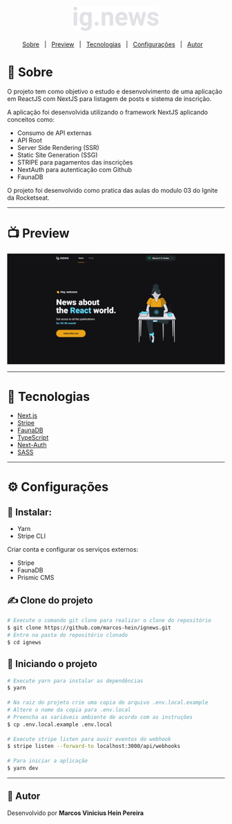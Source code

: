 <h2 align="center">
  <img alt="Logo" src="./public/images/logo.svg" alt="ig.News" width="200">
</h2>

<p align="center">
  <a href="#dart-sobre">Sobre</a> &#xa0; | &#xa0;
  <a href="#tv-preview">Preview</a> &#xa0; | &#xa0;
  <a href="#rocket-tecnologias">Tecnologias</a> &#xa0; | &#xa0;
  <a href="#gear-configurações">Configurações</a> &#xa0; | &#xa0;
  <a href="#memo-autor">Autor</a> &#xa0; &#xa0;
</p>


# :dart: Sobre

O projeto tem como objetivo o estudo e desenvolvimento de uma aplicação em ReactJS com NextJS para listagem de posts e sistema de inscrição.

A aplicação foi desenvolvida utilizando o framework NextJS aplicando conceitos como:

  - Consumo de API externas
  - API Root
  - Server Side Rendering (SSR)
  - Static Site Generation (SSG)
  - STRIPE para pagamentos das inscrições
  - NextAuth para autenticação com Github
  - FaunaDB
  <!-- Prismic ainda não -->
  <!-- - Prismic CMS para adição e gerenciamento do conteúdo dos posts. -->


O projeto foi desenvolvido como pratica das aulas do modulo 03 do Ignite da Rocketseat.

---

# :tv: Preview
<div>
   <img src="./.github/screen-ignews.jpg" width="900">
</div>

---

# :rocket: Tecnologias

- [Next.js](https://nextjs.org/)
- [Stripe](https://stripe.com/)
- [FaunaDB](https://fauna.com/)
- [TypeScript](https://www.typescriptlang.org/)
- [Next-Auth](https://next-auth.js.org/)
- [SASS](https://sass-lang.com/)
<!-- - [Prismic CMS](https://prismic.io/) -->

---

# :gear: Configurações

## 💾 Instalar:

- Yarn
- Stripe CLI

Criar conta e configurar os serviços externos:

- Stripe
- FaunaDB
- Prismic CMS

## ✍ Clone do projeto

```bash
# Execute o comando git clone para realizar o clone do repositório
$ git clone https://github.com/marcos-hein/ignews.git
# Entre na pasta do repositório clonado
$ cd ignews
```
## 🏁 Iniciando o projeto

```bash
# Execute yarn para instalar as dependências
$ yarn

# Na raiz do projeto crie uma copia do arquivo .env.local.example
# Altere o nome da copia para .env.local
# Preencha as variáveis ambiente de acordo com as instruções
$ cp .env.local.example .env.local

# Execute stripe listen para ouvir eventos do webhook
$ stripe listen --forward-to localhost:3000/api/webhooks

# Para iniciar a aplicação
$ yarn dev
```
---
## :memo: Autor
Desenvolvido por **Marcos Vinicius Hein Pereira**
